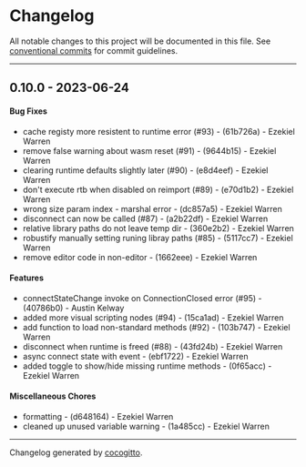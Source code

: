 # Changelog
All notable changes to this project will be documented in this file. See [conventional commits](https://www.conventionalcommits.org/) for commit guidelines.

- - -
## 0.10.0 - 2023-06-24
#### Bug Fixes
- cache registy more resistent to runtime error (#93) - (61b726a) - Ezekiel Warren
- remove false warning about wasm reset (#91) - (9644b15) - Ezekiel Warren
- clearing runtime defaults slightly later (#90) - (e8d4eef) - Ezekiel Warren
- don't execute rtb when disabled on reimport (#89) - (e70d1b2) - Ezekiel Warren
- wrong size param index - marshal error - (dc857a5) - Ezekiel Warren
- disconnect can now be called (#87) - (a2b22df) - Ezekiel Warren
- relative library paths do not leave temp dir - (360e2b2) - Ezekiel Warren
- robustify manually setting runing libray paths (#85) - (5117cc7) - Ezekiel Warren
- remove editor code in non-editor - (1662eee) - Ezekiel Warren
#### Features
- connectStateChange invoke on ConnectionClosed error (#95) - (40786b0) - Austin Kelway
- added more visual scripting nodes (#94) - (15ca1ad) - Ezekiel Warren
- add function to load non-standard methods (#92) - (103b747) - Ezekiel Warren
- disconnect when runtime is freed (#88) - (43fd24b) - Ezekiel Warren
- async connect state with event - (ebf1722) - Ezekiel Warren
- added toggle to show/hide missing runtime methods - (0f65acc) - Ezekiel Warren
#### Miscellaneous Chores
- formatting - (d648164) - Ezekiel Warren
- cleaned up unused variable warning - (1a485cc) - Ezekiel Warren

- - -

Changelog generated by [cocogitto](https://github.com/cocogitto/cocogitto).
